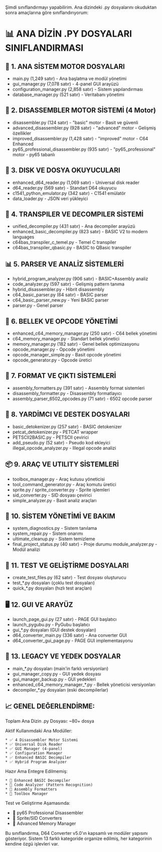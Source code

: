 Şimdi sınıflandırmayı yapabilirim. Ana dizindeki .py dosyalarını okuduktan sonra amaçlarına göre sınıflandırıyorum:

# 📊 ANA DİZİN .PY DOSYALARI SINIFLANDIRMASI
## 🎯 1. ANA SİSTEM MOTOR DOSYALARI
* main.py (1,249 satır) - Ana başlatma ve modül yönetimi
* gui_manager.py (7,078 satır) - 4-panel GUI arayüzü
* configuration_manager.py (2,858 satır) - Sistem yapılandırması
* database_manager.py (521 satır) - Veritabanı yönetimi
## 🔧 2. DISASSEMBLER MOTOR SİSTEMİ (4 Motor)
* disassembler.py (124 satır) - "basic" motor - Basit ve güvenli
* advanced_disassembler.py (928 satır) - "advanced" motor - Gelişmiş özellikler
* improved_disassembler.py (1,428 satır) - "improved" motor - C64 Enhanced
* py65_professional_disassembler.py (935 satır) - "py65_professional" motor - py65 tabanlı
## 📀 3. DISK VE DOSYA OKUYUCULARI
* enhanced_d64_reader.py (1,069 satır) - Universal disk reader
* d64_reader.py (569 satır) - Standart D64 okuyucu
* c1541_python_emulator.py (342 satır) - C1541 emülatör
* data_loader.py - JSON veri yükleyici
## 🔄 4. TRANSPILER VE DECOMPILER SİSTEMİ
* unified_decompiler.py (431 satır) - Ana decompiler arayüzü
* enhanced_basic_decompiler.py (823 satır) - BASIC V2 to modern languages
* c64bas_transpiler_c_temel.py - Temel C transpiler
* c64bas_transpiler_qbasic.py - BASIC to QBasic transpiler
## 📊 5. PARSER VE ANALİZ SİSTEMLERİ
* hybrid_program_analyzer.py (906 satır) - BASIC+Assembly analiz
* code_analyzer.py (597 satır) - Gelişmiş pattern tanıma
* hybrid_disassembler.py - Hibrit disassembly
* c64_basic_parser.py (64 satır) - BASIC parser
* c64_basic_parser_new.py - Yeni BASIC parser
* parser.py - Genel parser
## 🧠 6. BELLEK VE OPCODE YÖNETİMİ
* enhanced_c64_memory_manager.py (250 satır) - C64 bellek yönetimi
* c64_memory_manager.py - Standart bellek yönetici
* memory_manager.py (182 satır) - Genel bellek optimizasyonu
* opcode_manager.py - Opcode yönetimi
* opcode_manager_simple.py - Basit opcode yönetimi
* opcode_generator.py - Opcode üretici
## 🎨 7. FORMAT VE ÇIKTI SİSTEMLERİ
* assembly_formatters.py (391 satır) - Assembly format sistemleri
* disassembly_formatter.py - Disassembly formatlayıcı
* assembly_parser_6502_opcodes.py (71 satır) - 6502 opcode parser
## 🔧 8. YARDİMCI VE DESTEK DOSYALARI
* basic_detokenizer.py (257 satır) - BASIC detokenizer
* petcat_detokenizer.py - PETCAT wrapper
* PETSCII2BASIC.py - PETSCII çevirici
* add_pseudo.py (52 satır) - Pseudo kod ekleyici
illegal_opcode_analyzer.py - Illegal opcode analizi
## 📦 9. ARAÇ VE UTILITY SİSTEMLERİ
* toolbox_manager.py - Araç kutusu yöneticisi
* tool_command_generator.py - Araç komutu üretici
* sprite.py / sprite_converter.py - Sprite işlemleri
* sid_converter.py - SID dosyası çevirici
* simple_analyzer.py - Basit analiz araçları
## 🔧 10. SİSTEM YÖNETİMİ VE BAKIM
* system_diagnostics.py - Sistem tanılama
* system_repair.py - Sistem onarımı
* ultimate_cleanup.py - Sistem temizleme
* final_project_status.py (40 satır) - Proje durumu
module_analyzer.py - Modül analizi
## 🧪 11. TEST VE GELİŞTİRME DOSYALARI
* create_test_files.py (62 satır) - Test dosyası oluşturucu
* test_*.py dosyaları (çoklu test dosyaları)
* quick_*.py dosyaları (hızlı test araçları)
## 🖥️ 12. GUI VE ARAYÜZ
* launch_page_gui.py (27 satır) - PAGE GUI başlatıcı
* launch_pygubu.py - PyGubu başlatıcı
* gui_*.py dosyaları (GUI destek dosyaları)
* d64_converter_main.py (336 satır) - Ana converter GUI
* d64_converter_gui_page.py - PAGE GUI implementasyonu
## 📝 13. LEGACY VE YEDEK DOSYALAR
* main_*.py dosyaları (main'in farklı versiyonları)
* gui_manager_copy.py - GUI yedek dosyası
* gui_manager_backup.py - GUI yedekleri
* enhanced_c64_memory_manager_*.py - Bellek yöneticisi versiyonları
* decompiler_*.py dosyaları (eski decompilerlar)
## 📈 GENEL DEĞERLENDİRME:

Toplam Ana Dizin .py Dosyası: ~80+ dosya

Aktif Kullanımdaki Ana Modüller:
```
* ✅ 4 Disassembler Motor Sistemi
* ✅ Universal Disk Reader
* ✅ GUI Manager (4-panel)
* ✅ Configuration Manager
* ✅ Enhanced BASIC Decompiler
* ✅ Hybrid Program Analyzer
```
Hazır Ama Entegre Edilmemiş:
```
* 🔄 Enhanced BASIC Decompiler
* 🔄 Code Analyzer (Pattern Recognition)
* 🔄 Assembly Formatters
* 🔄 Toolbox Manager
```
Test ve Geliştirme Aşamasında:

* 🧪 py65 Professional Disassembler
* 🧪 Sprite/SID Converters
* 🧪 Advanced Memory Manager

Bu sınıflandırma, D64 Converter v5.0'ın kapsamlı ve modüler yapısını gösteriyor. Sistem 13 farklı kategoride organize edilmiş, her kategorinin kendine özgü işlevleri var.